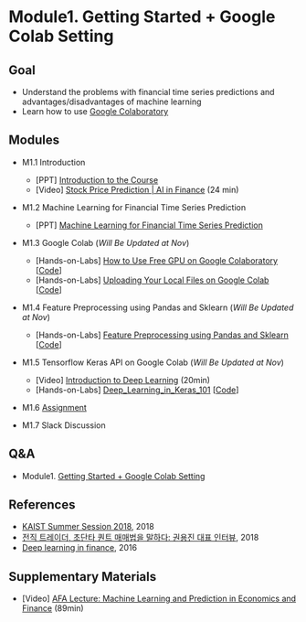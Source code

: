 # Module1. Getting Started + Google Colab Setting
## Goal
- Understand the problems with financial time series predictions and advantages/disadvantages of machine learning
- Learn how to use [Google Colaboratory](https://colab.research.google.com/)

## Modules
- M1.1 Introduction
    - [PPT] [Introduction to the Course](https://github.com/jonghkim/financial-time-series-prediction/blob/master/Module1/M1.1%20Introduction%20to%20the%20course.pdf)
    - [Video] [Stock Price Prediction | AI in Finance](https://www.youtube.com/watch?v=7vunJlqLZok) (24 min)

- M1.2 Machine Learning for Financial Time Series Prediction
    - [PPT] [Machine Learning for Financial Time Series Prediction](https://github.com/jonghkim/financial-time-series-prediction/blob/master/Module1/M1.2%20Machine%20Learning%20for%20Financial%20Time%20Series%20Prediction.pdf)

- M1.3 Google Colab (*Will Be Updated at Nov*)
    - [Hands-on-Labs] [How to Use Free GPU on Google Colaboratory](https://drive.google.com/open?id=1HFtgXXU5n7P0J7pUkM-oqgx_2RSFBtSf) [[Code]()]
    - [Hands-on-Labs] [Uploading Your Local Files on Google Colab]() [[Code]()]

- M1.4 Feature Preprocessing using Pandas and Sklearn (*Will Be Updated at Nov*)
    - [Hands-on-Labs] [Feature Preprocessing using Pandas and Sklearn]() [[Code]()]

- M1.5 Tensorflow Keras API on Google Colab (*Will Be Updated at Nov*)
    - [Video] [Introduction to Deep Learning](https://pythonprogramming.net/introduction-deep-learning-python-tensorflow-keras/) (20min)
    - [Hands-on-Labs] [Deep_Learning_in_Keras_101]() [[Code](https://colab.research.google.com/drive/1U81gAePnC0oX9iq13dCzl-KOcJC3TcP5)]

- M1.6 [Assignment](https://docs.google.com/forms/d/e/1FAIpQLScccRwE4-4krpGQ1ZfCzIMCGA0AjgoBV3JHt4ZCO39eLvJlgg/viewform)

- M1.7 Slack Discussion

## Q&A
- Module1. [Getting Started + Google Colab Setting](../Q&A/Module1.md)

## References
- [KAIST Summer Session 2018](https://sites.google.com/view/kaist-mis-session2018), 2018
- [전직 트레이더, 초단타 퀀트 매매법을 말하다: 권용진 대표 인터뷰](https://ppss.kr/archives/177286), 2018
- [Deep learning in finance](https://arxiv.org/abs/1602.06561), 2016

## Supplementary Materials
- [Video] [AFA Lecture: Machine Learning and Prediction in Economics and Finance](https://www.youtube.com/watch?v=xl3yQBhI6vY&feature=youtu.be) (89min)